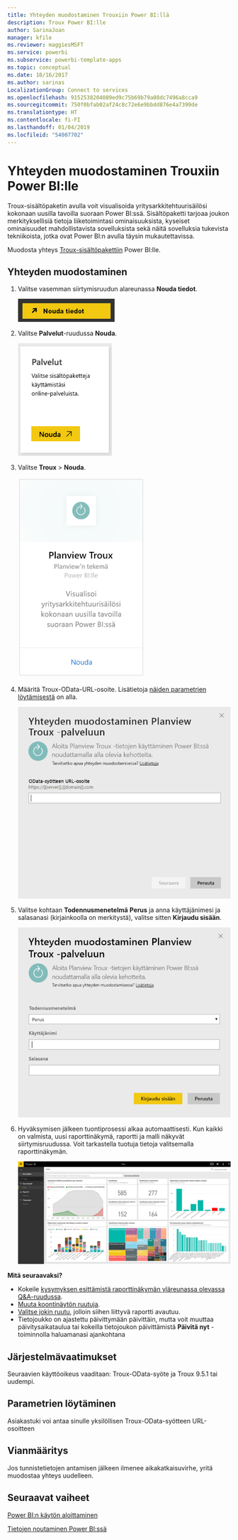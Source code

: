```yaml
---
title: Yhteyden muodostaminen Trouxiin Power BI:llä
description: Troux Power BI:lle
author: SarinaJoan
manager: kfile
ms.reviewer: maggiesMSFT
ms.service: powerbi
ms.subservice: powerbi-template-apps
ms.topic: conceptual
ms.date: 10/16/2017
ms.author: sarinas
LocalizationGroup: Connect to services
ms.openlocfilehash: 9152538204089ed9c75b69b79a08dc7496a8cca9
ms.sourcegitcommit: 750f0bfab02af24c8c72e6e9bbdd876e4a7399de
ms.translationtype: HT
ms.contentlocale: fi-FI
ms.lasthandoff: 01/04/2019
ms.locfileid: "54007702"
---
```

# <a name="connect-to-troux-for-power-bi"></a>Yhteyden muodostaminen Trouxiin Power BI:lle
Troux-sisältöpaketin avulla voit visualisoida yritysarkkitehtuurisäilösi kokonaan uusilla tavoilla suoraan Power BI:ssä. Sisältöpaketti tarjoaa joukon merkityksellisiä tietoja liiketoimintasi ominaisuuksista, kyseiset ominaisuudet mahdollistavista sovelluksista sekä näitä sovelluksia tukevista tekniikoista, jotka ovat Power BI:n avulla täysin mukautettavissa.

Muodosta yhteys [Troux-sisältöpakettiin](https://app.powerbi.com/getdata/services/troux) Power BI:lle.

## <a name="how-to-connect"></a>Yhteyden muodostaminen
1. Valitse vasemman siirtymisruudun alareunassa **Nouda tiedot**.
   
   ![](media/service-connect-to-troux/getdata.png)
2. Valitse **Palvelut**-ruudussa **Nouda**.
   
   ![](media/service-connect-to-troux/services.png)
3. Valitse **Troux** \> **Nouda**.
   
   ![](media/service-connect-to-troux/troux.png)
4. Määritä Troux-OData-URL-osoite. Lisätietoja [näiden parametrien löytämisestä](#FindingParams) on alla.
   
   ![](media/service-connect-to-troux/params.png)
5. Valitse kohtaan **Todennusmenetelmä** **Perus** ja anna käyttäjänimesi ja salasanasi (kirjainkoolla on merkitystä), valitse sitten **Kirjaudu sisään**.
   
    ![](media/service-connect-to-troux/creds.png)
6. Hyväksymisen jälkeen tuontiprosessi alkaa automaattisesti. Kun kaikki on valmista, uusi raporttinäkymä, raportti ja malli näkyvät siirtymisruudussa. Voit tarkastella tuotuja tietoja valitsemalla raporttinäkymän.
   
     ![](media/service-connect-to-troux/dashboard.png)

**Mitä seuraavaksi?**

* Kokeile [kysymyksen esittämistä raporttinäkymän yläreunassa olevassa Q&A-ruudussa](consumer/end-user-q-and-a.md).
* [Muuta koontinäytön ruutuja](service-dashboard-edit-tile.md).
* [Valitse jokin ruutu](consumer/end-user-tiles.md), jolloin siihen liittyvä raportti avautuu.
* Tietojoukko on ajastettu päivittymään päivittäin, mutta voit muuttaa päivitysaikataulua tai kokeilla tietojoukon päivittämistä **Päivitä nyt** -toiminnolla haluamanasi ajankohtana

## <a name="system-requirements"></a>Järjestelmävaatimukset
Seuraavien käyttöoikeus vaaditaan: Troux-OData-syöte ja Troux 9.5.1 tai uudempi.

<a name="FindingParams"></a>

## <a name="finding-parameters"></a>Parametrien löytäminen
Asiakastuki voi antaa sinulle yksilöllisen Troux-OData-syötteen URL-osoitteen

## <a name="troubleshooting"></a>Vianmääritys
Jos tunnistetietojen antamisen jälkeen ilmenee aikakatkaisuvirhe, yritä muodostaa yhteys uudelleen.

## <a name="next-steps"></a>Seuraavat vaiheet
[Power BI:n käytön aloittaminen](service-get-started.md)

[Tietojen noutaminen Power BI:ssä](service-get-data.md)

